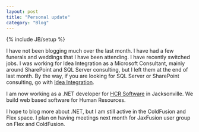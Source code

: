 ```yaml
---
layout: post
title: "Personal update"
category: "Blog"
---
```

{% include JB/setup %}

I have not been blogging much over the last month. I have had a few funerals and weddings that I have been attending. I have recently switched jobs. I was working for Idea Integration as a Microsoft Consultant, mainly around SharePoint and SQL Server consulting, but I left them at the end of last month. By the way, if you are looking for SQL Server or SharePoint consulting, go with [Idea Integration](http://www.idea.com).

I am now working as a .NET developer for [HCR Software](http://www.hcrss.com) in Jacksonville. We build web based software for Human Resources.

I hope to blog more about .NET, but I am still active in the ColdFusion and Flex space. I plan on having meetings next month for JaxFusion user group on Flex and ColdFusion.